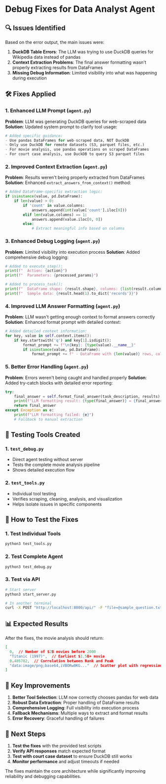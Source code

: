 # Debug Fixes for Data Analyst Agent

## 🔍 Issues Identified

Based on the error output, the main issues were:

1. **DuckDB Table Errors**: The LLM was trying to use DuckDB queries for Wikipedia data instead of pandas
2. **Context Extraction Problems**: The final answer formatting wasn't properly extracting results from DataFrames
3. **Missing Debug Information**: Limited visibility into what was happening during execution

## 🛠️ Fixes Applied

### 1. Enhanced LLM Prompt (`agent.py`)

**Problem**: LLM was generating DuckDB queries for web-scraped data
**Solution**: Updated system prompt to clarify tool usage:

```python
# Added specific guidance:
- Use pandas DataFrames for web-scraped data, NOT DuckDB
- Only use DuckDB for remote datasets (S3, parquet files, etc.)
- For movie analysis, use pandas operations on scraped DataFrames
- For court case analysis, use DuckDB to query S3 parquet files
```

### 2. Improved Context Extraction (`agent.py`)

**Problem**: Results weren't being properly extracted from DataFrames
**Solution**: Enhanced `extract_answers_from_context()` method:

```python
# Added DataFrame-specific extraction logic:
if isinstance(value, pd.DataFrame):
    if len(value) > 0:
        if 'count' in value.columns:
            answers.append(int(value['count'].iloc[0]))
        elif len(value.columns) == 1:
            answers.append(value.iloc[0, 0])
        else:
            # Extract meaningful info based on columns
```

### 3. Enhanced Debug Logging (`agent.py`)

**Problem**: Limited visibility into execution process
**Solution**: Added comprehensive debug logging:

```python
# Added to execute_step():
print(f"  Action: {action}")
print(f"  Parameters: {processed_params}")

# Added to process_task():
print(f"  DataFrame shape: {result.shape}, columns: {list(result.columns)}")
print(f"  Sample data: {result.head(1).to_dict('records')}")
```

### 4. Improved LLM Answer Formatting (`agent.py`)

**Problem**: LLM wasn't getting enough context to format answers correctly
**Solution**: Enhanced format prompt with detailed context:

```python
# Added detailed context information:
for key, value in self.context.items():
    if key.startswith('q') and key[1].isdigit():
        format_prompt += f"\n{key}: {type(value).__name__}"
        if isinstance(value, pd.DataFrame):
            format_prompt += f" - DataFrame with {len(value)} rows, columns: {list(value.columns)}"
```

### 5. Better Error Handling (`agent.py`)

**Problem**: Errors weren't being caught and handled properly
**Solution**: Added try-catch blocks with detailed error reporting:

```python
try:
    final_answer = self.format_final_answer(task_description, results)
    print(f"LLM formatting result: {type(final_answer)} = {final_answer}")
    return final_answer
except Exception as e:
    print(f"LLM formatting failed: {e}")
    # Fallback to manual extraction
```

## 🧪 Testing Tools Created

### 1. `test_debug.py`
- Direct agent testing without server
- Tests the complete movie analysis pipeline
- Shows detailed execution flow

### 2. `test_tools.py`
- Individual tool testing
- Verifies scraping, cleaning, analysis, and visualization
- Helps isolate issues in specific components

## 🚀 How to Test the Fixes

### 1. Test Individual Tools
```bash
python3 test_tools.py
```

### 2. Test Complete Agent
```bash
python3 test_debug.py
```

### 3. Test via API
```bash
# Start server
python3 start_server.py

# In another terminal
curl -X POST "http://localhost:8000/api/" -F "file=@sample_question.txt"
```

## 📊 Expected Results

After the fixes, the movie analysis should return:

```json
[
  0,  // Number of $2B movies before 2000
  "Titanic (1997)",  // Earliest $1.5B+ movie
  0.485782,  // Correlation between Rank and Peak
  "data:image/png;base64,iVBORw0KG..."  // Scatter plot with regression
]
```

## 🔧 Key Improvements

1. **Better Tool Selection**: LLM now correctly chooses pandas for web data
2. **Robust Data Extraction**: Proper handling of DataFrame results
3. **Comprehensive Logging**: Full visibility into execution process
4. **Fallback Mechanisms**: Multiple ways to extract and format results
5. **Error Recovery**: Graceful handling of failures

## 🎯 Next Steps

1. **Test the fixes** with the provided test scripts
2. **Verify API responses** match expected format
3. **Test with court case dataset** to ensure DuckDB still works
4. **Monitor performance** and adjust timeouts if needed

The fixes maintain the core architecture while significantly improving reliability and debugging capabilities. 